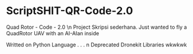 # ScriptSHIT-QR-Code-2.0
Quad Rotor - Code - 2.0
\n
Project Skripsi sederhana.
Just wanted to fly a QuadRotor UAV with an AI-AIan inside

Writted on Python Language
.
.
.
n Deprecated Dronekit Libraries wkwkwk
